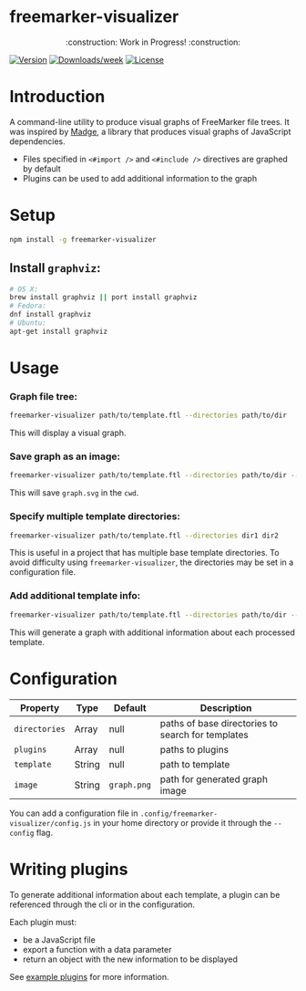 freemarker-visualizer
=====================

<p align="center">
    :construction: Work in Progress! :construction:
</p>

[![Version](https://img.shields.io/npm/v/freemarker-visualizer.svg)](https://npmjs.org/package/freemarker-visualizer)
[![Downloads/week](https://img.shields.io/npm/dw/freemarker-visualizer.svg)](https://npmjs.org/package/freemarker-visualizer)
[![License](https://img.shields.io/npm/l/freemarker-visualizer.svg)](https://github.com/colinfruit/freemarker-visualizer/blob/master/package.json)

<!-- introduction -->
# Introduction
A command-line utility to produce visual graphs of FreeMarker file trees.
It was inspired by [Madge](https://github.com/pahen/madge), a library that produces visual graphs of JavaScript dependencies.

- Files specified in `<#import />` and `<#include />` directives are graphed by default
- Plugins can be used to add additional information to the graph
<!-- introductionstop -->

<!-- setup -->
# Setup
```sh
npm install -g freemarker-visualizer
```
## Install `graphviz`:
```sh
# OS X:
brew install graphviz || port install graphviz
# Fedora:
dnf install graphviz
# Ubuntu:
apt-get install graphviz
```
<!-- setupstop -->

<!-- usage -->
# Usage
### Graph file tree:
```sh
freemarker-visualizer path/to/template.ftl --directories path/to/dir
```
This will display a visual graph.

### Save graph as an image:
```sh
freemarker-visualizer path/to/template.ftl --directories path/to/dir --image graph.svg
```
This will save `graph.svg` in the `cwd`.

### Specify multiple template directories:
```sh
freemarker-visualizer path/to/template.ftl --directories dir1 dir2
```
This is useful in a project that has multiple base template directories. To avoid difficulty using `freemarker-visualizer`, the directories may be set in a configuration file.

### Add additional template info:
```sh
freemarker-visualizer path/to/template.ftl --directories path/to/dir --plugins path/to/plugin.js
```
This will generate a graph with additional information about each processed template.
<!-- usagestop -->

<!-- config -->
# Configuration
Property | Type | Default | Description
--- | --- | --- | ---
`directories` | Array | null | paths of base directories to search for templates
`plugins` | Array | null | paths to plugins
`template` | String | null | path to template
`image` | String | `graph.png` | path for generated graph image


You can add a configuration file in `.config/freemarker-visualizer/config.js` in your home directory or provide it through the `--config` flag.
<!-- configstop -->

<!-- plugins -->
# Writing plugins
To generate additional information about each template, a plugin can be referenced through the cli or in the configuration.

Each plugin must:
- be a JavaScript file
- export a function with a data parameter
- return an object with the new information to be displayed

See [example plugins](https://github.com/colinfruit/freemarker-visualizer/tree/master/examples/plugins) for more information.
<!-- pluginsstop -->
